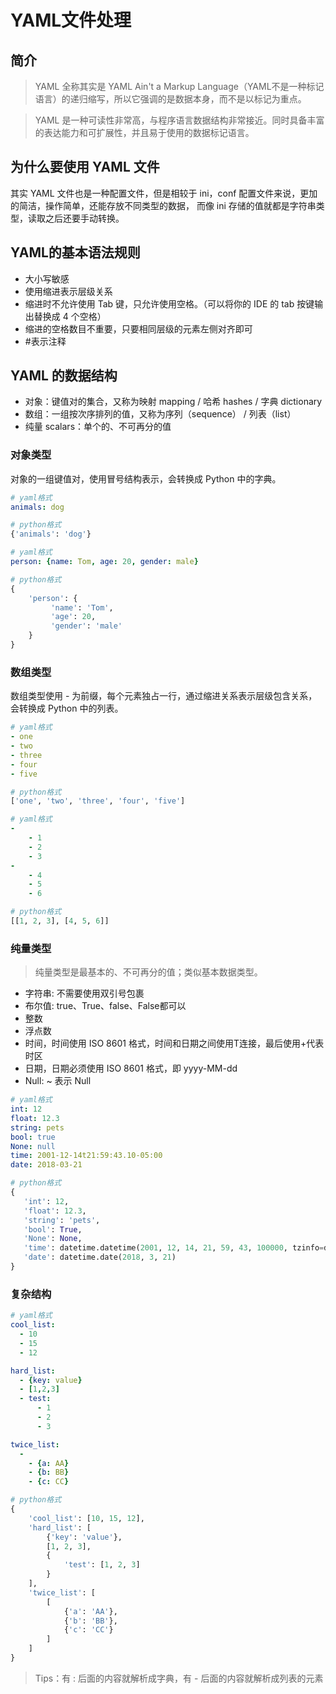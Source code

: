 # YAML文件处理
## 简介
>YAML 全称其实是 YAML Ain't a Markup Language（YAML不是一种标记语言）的递归缩写，所以它强调的是数据本身，而不是以标记为重点。

>YAML 是一种可读性非常高，与程序语言数据结构非常接近。同时具备丰富的表达能力和可扩展性，并且易于使用的数据标记语言。

## 为什么要使用 YAML 文件
其实 YAML 文件也是一种配置文件，但是相较于 ini，conf 配置文件来说，更加的简洁，操作简单，还能存放不同类型的数据，
而像 ini 存储的值就都是字符串类型，读取之后还要手动转换。

## YAML的基本语法规则
* 大小写敏感
* 使用缩进表示层级关系
* 缩进时不允许使用 Tab 键，只允许使用空格。（可以将你的 IDE 的 tab 按键输出替换成 4 个空格）
* 缩进的空格数目不重要，只要相同层级的元素左侧对齐即可
* #表示注释

## YAML 的数据结构
* 对象：键值对的集合，又称为映射 mapping / 哈希 hashes / 字典 dictionary
* 数组：一组按次序排列的值，又称为序列（sequence） / 列表（list）
* 纯量 scalars：单个的、不可再分的值

### 对象类型
对象的一组键值对，使用冒号结构表示，会转换成 Python 中的字典。
```yaml
# yaml格式
animals: dog
```

```python
# python格式
{'animals': 'dog'}
```

```yaml
# yaml格式
person: {name: Tom, age: 20, gender: male}
```

```python
# python格式
{
    'person': {
         'name': 'Tom',
         'age': 20,
         'gender': 'male'
    }
}
```

### 数组类型
数组类型使用 - 为前缀，每个元素独占一行，通过缩进关系表示层级包含关系，会转换成 Python 中的列表。
```yaml
# yaml格式
- one
- two
- three
- four
- five
```

```python
# python格式
['one', 'two', 'three', 'four', 'five']
```

```yaml
# yaml格式
- 
    - 1
    - 2
    - 3
-
    - 4
    - 5
    - 6
```

```python
# python格式
[[1, 2, 3], [4, 5, 6]]
```

### 纯量类型
>纯量类型是最基本的、不可再分的值；类似基本数据类型。

* 字符串: 不需要使用双引号包裹
* 布尔值: true、True、false、False都可以
* 整数
* 浮点数
* 时间，时间使用 ISO 8601 格式，时间和日期之间使用T连接，最后使用+代表时区
* 日期，日期必须使用 ISO 8601 格式，即 yyyy-MM-dd
* Null: ~ 表示 Null

```yaml
# yaml格式
int: 12
float: 12.3
string: pets
bool: true
None: null
time: 2001-12-14t21:59:43.10-05:00
date: 2018-03-21
```

```python
# python格式
{
   'int': 12, 
   'float': 12.3, 
   'string': 'pets', 
   'bool': True, 
   'None': None, 
   'time': datetime.datetime(2001, 12, 14, 21, 59, 43, 100000, tzinfo=datetime.timezone(datetime.timedelta(days=-1, seconds=68400))), 
   'date': datetime.date(2018, 3, 21)
}
```

### 复杂结构
```yaml
# yaml格式
cool_list:
  - 10
  - 15
  - 12

hard_list:
  - {key: value}
  - [1,2,3]
  - test:
      - 1
      - 2
      - 3

twice_list:
  -
    - {a: AA}
    - {b: BB}
    - {c: CC}
```

```python
# python格式
{
    'cool_list': [10, 15, 12],
    'hard_list': [
        {'key': 'value'},
        [1, 2, 3],
        {
            'test': [1, 2, 3]
        }
    ],
    'twice_list': [
        [
            {'a': 'AA'}, 
            {'b': 'BB'},
            {'c': 'CC'}
        ]
    ]
}
```

>Tips：有 : 后面的内容就解析成字典，有 - 后面的内容就解析成列表的元素